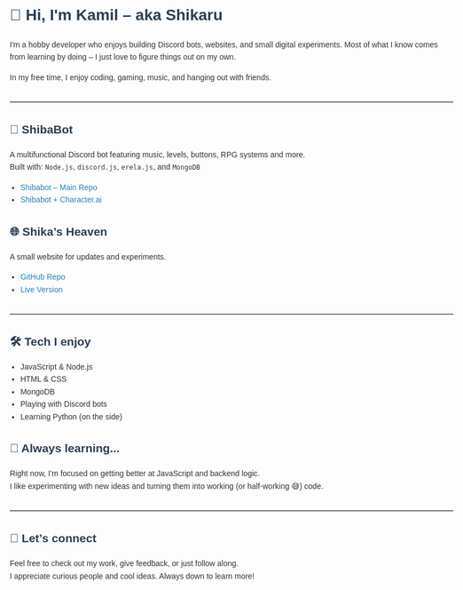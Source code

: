 <!DOCTYPE html>
<html lang="en">
<head>
  <meta charset="UTF-8" />
  <meta name="viewport" content="width=device-width, initial-scale=1.0" />
  <title>Kamil Bura – GitHub Profile</title>
  <style>
    body {
      font-family: Arial, sans-serif;
      max-width: 800px;
      margin: 2rem auto;
      padding: 0 1rem;
      line-height: 1.6;
      color: #333;
    }
    h1, h2 {
      color: #2c3e50;
    }
    a {
      color: #2980b9;
      text-decoration: none;
    }
    a:hover {
      text-decoration: underline;
    }
    ul {
      padding-left: 1.2rem;
    }
    hr {
      margin: 2rem 0;
      border: none;
      border-top: 1px solid #ccc;
    }
  </style>
</head>
<body>

  <h1>👋 Hi, I'm Kamil – aka Shikaru</h1>
  <p>
    I'm a hobby developer who enjoys building Discord bots, websites, and small digital experiments.
    Most of what I know comes from learning by doing – I just love to figure things out on my own.
  </p>
  <p>
    In my free time, I enjoy coding, gaming, music, and hanging out with friends.
  </p>

  <hr />

  <h2>🎵 ShibaBot</h2>
  <p>
    A multifunctional Discord bot featuring music, levels, buttons, RPG systems and more.<br>
    Built with: <code>Node.js</code>, <code>discord.js</code>, <code>erela.js</code>, and <code>MongoDB</code>
  </p>
  <ul>
    <li><a href="https://github.com/KamilBura/shibabot-shibusiek" target="_blank">Shibabot – Main Repo</a></li>
    <li><a href="https://github.com/KamilBura/shibabot-shiba.ai" target="_blank">Shibabot + Character.ai</a></li>
  </ul>

  <h2>🌐 Shika’s Heaven</h2>
  <p>
    A small website for updates and experiments.
  </p>
  <ul>
    <li><a href="https://github.com/KamilBura/shikas-heaven" target="_blank">GitHub Repo</a></li>
    <li><a href="https://kamilbura.github.io/shikas-heaven/" target="_blank">Live Version</a></li>
  </ul>

  <hr />

  <h2>🛠 Tech I enjoy</h2>
  <ul>
    <li>JavaScript &amp; Node.js</li>
    <li>HTML &amp; CSS</li>
    <li>MongoDB</li>
    <li>Playing with Discord bots</li>
    <li>Learning Python (on the side)</li>
  </ul>

  <h2>🌱 Always learning...</h2>
  <p>
    Right now, I'm focused on getting better at JavaScript and backend logic.<br>
    I like experimenting with new ideas and turning them into working (or half-working 😅) code.
  </p>

  <hr />

  <h2>🤝 Let’s connect</h2>
  <p>
    Feel free to check out my work, give feedback, or just follow along.<br>
    I appreciate curious people and cool ideas. Always down to learn more!
  </p>

</body>
</html>
